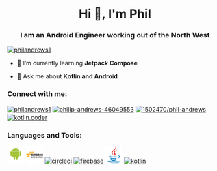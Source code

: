 <h1 align="center">Hi 👋, I'm Phil</h1>
<h3 align="center">I am an Android Engineer working out of the North West</h3>

<p align="left"> <a href="https://twitter.com/philandrews1" target="blank"><img src="https://img.shields.io/twitter/follow/philandrews1?logo=twitter&style=for-the-badge" alt="philandrews1" /></a> </p>

- 🌱 I’m currently learning **Jetpack Compose**

- 💬 Ask me about **Kotlin and Android**

<h3 align="left">Connect with me:</h3>
<p align="left">
<a href="https://twitter.com/philandrews1" target="blank"><img align="center" src="https://raw.githubusercontent.com/rahuldkjain/github-profile-readme-generator/master/src/images/icons/Social/twitter.svg" alt="philandrews1" height="30" width="40" /></a>
<a href="https://linkedin.com/in/philip-andrews-46049553" target="blank"><img align="center" src="https://raw.githubusercontent.com/rahuldkjain/github-profile-readme-generator/master/src/images/icons/Social/linked-in-alt.svg" alt="philip-andrews-46049553" height="30" width="40" /></a>
<a href="https://stackoverflow.com/users/1502470/phil-andrews" target="blank"><img align="center" src="https://raw.githubusercontent.com/rahuldkjain/github-profile-readme-generator/master/src/images/icons/Social/stack-overflow.svg" alt="1502470/phil-andrews" height="30" width="40" /></a>
<a href="https://instagram.com/kotlin.coder" target="blank"><img align="center" src="https://raw.githubusercontent.com/rahuldkjain/github-profile-readme-generator/master/src/images/icons/Social/instagram.svg" alt="kotlin.coder" height="30" width="40" /></a>
</p>

<h3 align="left">Languages and Tools:</h3>
<p align="left"> <a href="https://developer.android.com" target="_blank" rel="noreferrer"> <img src="https://raw.githubusercontent.com/devicons/devicon/master/icons/android/android-original-wordmark.svg" alt="android" width="40" height="40"/> </a> <a href="https://aws.amazon.com" target="_blank" rel="noreferrer"> <img src="https://raw.githubusercontent.com/devicons/devicon/master/icons/amazonwebservices/amazonwebservices-original-wordmark.svg" alt="aws" width="40" height="40"/> </a> <a href="https://circleci.com" target="_blank" rel="noreferrer"> <img src="https://www.vectorlogo.zone/logos/circleci/circleci-icon.svg" alt="circleci" width="40" height="40"/> </a> <a href="https://firebase.google.com/" target="_blank" rel="noreferrer"> <img src="https://www.vectorlogo.zone/logos/firebase/firebase-icon.svg" alt="firebase" width="40" height="40"/> </a> <a href="https://www.java.com" target="_blank" rel="noreferrer"> <img src="https://raw.githubusercontent.com/devicons/devicon/master/icons/java/java-original.svg" alt="java" width="40" height="40"/> </a> <a href="https://kotlinlang.org" target="_blank" rel="noreferrer"> <img src="https://www.vectorlogo.zone/logos/kotlinlang/kotlinlang-icon.svg" alt="kotlin" width="40" height="40"/> </a> </p>

